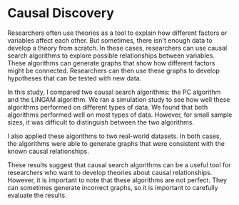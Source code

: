 # Causal Discovery

Researchers often use theories as a tool to explain how different factors or variables affect each other. But sometimes, there isn't enough data to develop a theory from scratch. In these cases, researchers can use causal search algorithms to explore possible relationships between variables. These algorithms can generate graphs that show how different factors might be connected. Researchers can then use these graphs to develop hypotheses that can be tested with new data.

In this study, I compared two causal search algorithms: the PC algorithm and the LiNGAM algorithm. We ran a simulation study to see how well these algorithms performed on different types of data. We found that both algorithms performed well on most types of data. However, for small sample sizes, it was difficult to distinguish between the two algorithms.

I also applied these algorithms to two real-world datasets. In both cases, the algorithms were able to generate graphs that were consistent with the known causal relationships.

These results suggest that causal search algorithms can be a useful tool for researchers who want to develop theories about causal relationships. However, it is important to note that these algorithms are not perfect. They can sometimes generate incorrect graphs, so it is important to carefully evaluate the results.
